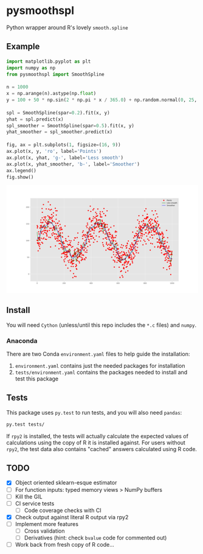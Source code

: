 # pysmoothspl
Python wrapper around R's lovely `smooth.spline`

## Example

``` python
import matplotlib.pyplot as plt
import numpy as np
from pysmoothspl import SmoothSpline

n = 1000
x = np.arange(n).astype(np.float)
y = 100 + 50 * np.sin(2 * np.pi * x / 365.0) + np.random.normal(0, 25, n)

spl = SmoothSpline(spar=0.2).fit(x, y)
yhat = spl.predict(x)
spl_smoother = SmoothSpline(spar=0.5).fit(x, y)
yhat_smoother = spl_smoother.predict(x)

fig, ax = plt.subplots(1, figsize=(16, 9))
ax.plot(x, y, 'ro', label='Points')
ax.plot(x, yhat, 'g-', label='Less smooth')
ax.plot(x, yhat_smoother, 'b-', label='Smoother')
ax.legend()
fig.show()
```
![Example](./docs/media/example_splines.png)

## Install

You will need `Cython` (unless/until this repo includes the `*.c` files) and
`numpy`.

### Anaconda

There are two Conda `environment.yaml` files to help guide the installation:

1. `environment.yaml` contains just the needed packages for installation
2. `tests/environment.yaml` contains the packages needed to install and test
   this package

## Tests

This package uses `py.test` to run tests, and you will also need `pandas`:

``` bash
py.test tests/
```

If `rpy2` is installed, the tests will actually calculate the expected values
of calculations using the copy of R it is installed against. For users without
`rpy2`, the test data also contains "cached" answers calculated using R code.

## TODO

* [x] Object oriented sklearn-esque estimator
* [ ] For function inputs: typed memory views > NumPy buffers
* [ ] Kill the GIL
* [ ] CI service tests
    * [ ] Code coverage checks with CI
* [x] Check output against literal R output via rpy2
* [ ] Implement more features
    * [ ] Cross validation
    * [ ] Derivatives (hint: check `bvalue` code for commented out)
* [ ] Work back from fresh copy of R code...
